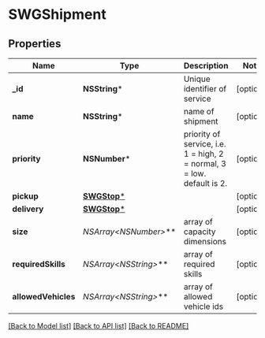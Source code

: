 # SWGShipment

## Properties
Name | Type | Description | Notes
------------ | ------------- | ------------- | -------------
**_id** | **NSString*** | Unique identifier of service | [optional] 
**name** | **NSString*** | name of shipment | [optional] 
**priority** | **NSNumber*** | priority of service, i.e. 1 &#x3D; high, 2 &#x3D; normal, 3 &#x3D; low. default is 2. | [optional] 
**pickup** | [**SWGStop***](SWGStop.md) |  | [optional] 
**delivery** | [**SWGStop***](SWGStop.md) |  | [optional] 
**size** | **NSArray&lt;NSNumber*&gt;*** | array of capacity dimensions | [optional] 
**requiredSkills** | **NSArray&lt;NSString*&gt;*** | array of required skills | [optional] 
**allowedVehicles** | **NSArray&lt;NSString*&gt;*** | array of allowed vehicle ids | [optional] 

[[Back to Model list]](../README.md#documentation-for-models) [[Back to API list]](../README.md#documentation-for-api-endpoints) [[Back to README]](../README.md)


